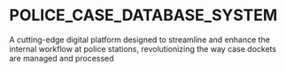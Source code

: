 # POLICE_CASE_DATABASE_SYSTEM
A cutting-edge digital platform designed to streamline and enhance the internal workflow at police stations, revolutionizing the way case dockets are managed and processed
